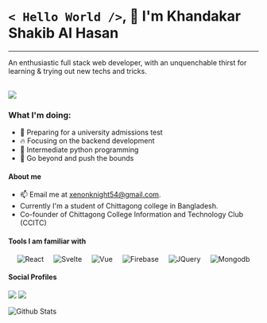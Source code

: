 # ```< Hello World />```, 👋 I'm Khandakar Shakib Al Hasan

---

An enthusiastic full stack web developer, with an unquenchable thirst for learning & trying out new techs and tricks.

\
![](https://media4.giphy.com/media/13GIgrGdslD9oQ/giphy.gif?cid=ecf05e47apsles6k1d7res9049obi0ge3fe57hbf516u40oj&rid=giphy.gif&ct=g)

### What I'm doing:

- 📕 Preparing for a university admissions test
- 🔥 Focusing on the backend development
- 🐍 Intermediate python programming
- 🌠 Go beyond and push the bounds

#### About me

- 📫 Email me at [xenonknight54@gmail.com](mailto:xenonknight54@gnmail.com).
- Currently I'm a student of Chittagong college in Bangladesh.
- Co-founder of Chittagong College Information and Technology Club (CCITC)

#### Tools I am familiar with

<div style="display: flex; justify-content: space-evenly;align-items:center;gap:2px">
<img src="https://img.icons8.com/officexs/30/000000/react.png" alt="React" />
<img src="https://img.icons8.com/doodle/30/000000/svetle.png" alt="Svelte" />
<img src="https://img.icons8.com/color/30/000000/vue-js.png" alt="Vue" />
<img src="https://img.icons8.com/color/30/000000/firebase.png" alt="Firebase" />
<img src="https://img.icons8.com/ios/30/000000/jquery.png" alt="JQuery" />
<img src="https://img.icons8.com/color/30/000000/mongodb.png" alt="Mongodb" />
</div>

#### Social Profiles
<a href="https://www.facebook.com/profile.php?id=100015443855406&viewas=" target="_blank"><img src="https://img.icons8.com/color/48/000000/facebook-new.png"/></a>
<a href="https://www.linkedin.com/in/khandakar-shakib-al-hasan-716475207" target="_blank"><img src="https://img.icons8.com/color/48/000000/linkedin.png"/></a>

![Github Stats](https://github-readme-stats.vercel.app/api?username=khandakar227&show_icons=true&show_icons=true&line_height=30")
